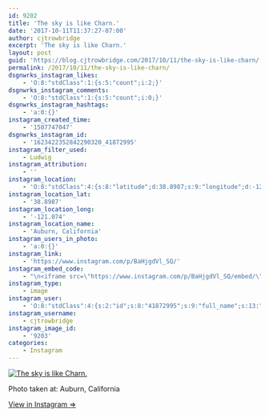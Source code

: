 ```yaml
---
id: 9202
title: 'The sky is like Charn.'
date: '2017-10-11T11:37:27-07:00'
author: cjtrowbridge
excerpt: 'The sky is like Charn.'
layout: post
guid: 'https://blog.cjtrowbridge.com/2017/10/11/the-sky-is-like-charn/'
permalink: /2017/10/11/the-sky-is-like-charn/
dsgnwrks_instagram_likes:
    - 'O:8:"stdClass":1:{s:5:"count";i:2;}'
dsgnwrks_instagram_comments:
    - 'O:8:"stdClass":1:{s:5:"count";i:0;}'
dsgnwrks_instagram_hashtags:
    - 'a:0:{}'
instagram_created_time:
    - '1507747047'
dsgnwrks_instagram_id:
    - '1623422352842290320_41872995'
instagram_filter_used:
    - Ludwig
instagram_attribution:
    - ''
instagram_location:
    - 'O:8:"stdClass":4:{s:8:"latitude";d:38.8987;s:9:"longitude";d:-121.074;s:4:"name";s:18:"Auburn, California";s:2:"id";i:218405825;}'
instagram_location_lat:
    - '38.8987'
instagram_location_long:
    - '-121.074'
instagram_location_name:
    - 'Auburn, California'
instagram_users_in_photo:
    - 'a:0:{}'
instagram_link:
    - 'https://www.instagram.com/p/BaHjgdVl_SQ/'
instagram_embed_code:
    - "\n<iframe src=\"https://www.instagram.com/p/BaHjgdVl_SQ/embed/\" width=\"612\" height=\"710\" frameborder=\"0\" scrolling=\"no\" allowtransparency=\"true\" class=\"insta-image-embed\"></iframe>\n"
instagram_type:
    - image
instagram_user:
    - 'O:8:"stdClass":4:{s:2:"id";s:8:"41872995";s:9:"full_name";s:13:"CJ Trowbridge";s:15:"profile_picture";s:96:"https://scontent.cdninstagram.com/t51.2885-19/s150x150/13724650_1188772791164794_142557231_a.jpg";s:8:"username";s:12:"cjtrowbridge";}'
instagram_username:
    - cjtrowbridge
instagram_image_id:
    - '9203'
categories:
    - Instagram
---
```


[![The sky is like Charn.](https://blog.cjtrowbridge.com/wp-content/uploads/2017/10/1507747047-1-1.jpg)](https://www.instagram.com/p/BaHjgdVl_SQ/)

Photo taken at: Auburn, California

[View in Instagram ⇒](https://www.instagram.com/p/BaHjgdVl_SQ/)